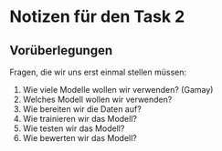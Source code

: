 # Notizen für den Task 2

## Vorüberlegungen

Fragen, die wir uns erst einmal stellen müssen:

1. Wie viele Modelle wollen wir verwenden? (Gamay)
2. Welches Modell wollen wir verwenden?
3. Wie bereiten wir die Daten auf?
4. Wie trainieren wir das Modell?
5. Wie testen wir das Modell?
6. Wie bewerten wir das Modell?
